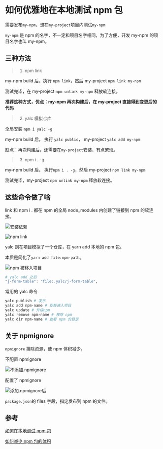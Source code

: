# 如何优雅地在本地测试 npm 包

需要发布`my-npm`，想在`my-project`项目内测试`my-npm`

`my-npm` 是 npm 的名字，不一定和项目名字相同，为了方便，开发 my-npm 的项目名字也叫 my-npm。

## 三种方法

> 1. npm link

my-npm build 后，执行 `npm link`，然后 my-project `npm link my-npm`

测试完毕，在 my-project `npm unlink my-npm` 释放软连接。

**推荐这种方式，优点：my-npm 再次构建后，在 my-project 直接得到变更后的代码**

> 2. yalc 模拟仓库

全局安装 `npm i yalc -g`

my-npm build 后， 执行 `yalc public`， my-project `yalc add my-npm`

缺点：再次构建后，还需要在`my-project`安装，有点繁琐。

> 3. npm i . -g

my-npm build 后， 执行`npm i . -g`，然后 my-project `npm link my-npm`

测试完毕，my-project `npm unlink my-npm` 释放软连接。

## 这些命令做了啥

link 和 npm i . 都在 npm 的全局 node_modules 内创建了链接到 npm 的软连接。

![安装依赖](https://tva1.sinaimg.cn/large/008i3skNgy1gu9ki7kssoj61680audhp02.jpg)

![npm link](https://tva1.sinaimg.cn/large/008i3skNgy1gu9k6nqr5hj60kk07w3z002.jpg)

yalc 则在项目模拟了一个仓库，在 yarn add 本地的 npm 包。

本质是简化了`yarn add file:npm-path`。

![npm 被移入项目](https://tva1.sinaimg.cn/large/008i3skNgy1gubnsr8rouj60jy08iglw02.jpg)

```bash
# yalc add 之后
"j-form-table": "file:.yalc/j-form-table",
```

常用的 yalc 命令

```bash
yalc publish # 发布
yalc add npm-name # 安装进入项目
yalc update # 升级npm
yalc remove npm-name # 移除 npm
yalc dir npm-name # 查看 npm 的目录
```

## 关于 npmignore

`npmignore` 排除资源，使 npm 体积减少。

不配置 npmignore

![不添加.npmignore](https://tva1.sinaimg.cn/large/008i3skNgy1gu9jsldf2vj60ea0nkwfn02.jpg)

配置了 npmignore

![添加.npmignore后](https://tva1.sinaimg.cn/large/008i3skNgy1gu9ju6n8cxj60ey0gc3zc02.jpg)

`package.json`的 files 字段，指定发布到 npm 的文件。

## 参考

[如何在本地测试 npm 包](https://maecapozzi.com/how-to-locally-test-an-npm-package/)

[如何减少 npm 包的体积](https://blog.csdn.net/terrychinaz/article/details/112976268)
